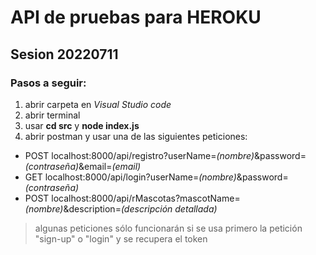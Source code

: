 # API de pruebas para HEROKU
## Sesion 20220711
### Pasos a seguir:
1. abrir carpeta en *Visual Studio code*
2. abrir terminal
3. usar **cd src** y **node index.js**
4. abrir postman y usar una de las siguientes peticiones:
- POST localhost:8000/api/registro?userName=*(nombre)*&password=*(contraseña)*&email=*(email)*
- GET localhost:8000/api/login?userName=*(nombre)*&password=*(contraseña)*
- POST localhost:8000/api/rMascotas?mascotName=*(nombre)*&description=*(descripción detallada)*
> algunas peticiones sólo funcionarán si se usa primero la petición "sign-up" o "login" y se recupera el token
